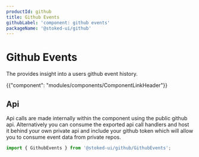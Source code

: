 ```yaml
---
productId: github
title: Github Events
githubLabel: 'component: github events'
packageName: '@stoked-ui/github'
---
```


# Github Events

<p class="description">The provides insight into a users github event history.</p>

{{"component": "modules/components/ComponentLinkHeader"}}

## Api

Api calls are made internally within the component using the public github api. Alternatively you can consume the exported api call handlers and host it behind your own private api and include your github token which will allow you to consume event data from private repos.

```jsx
import { GithubEvents } from '@stoked-ui/github/GithubEvents';
```